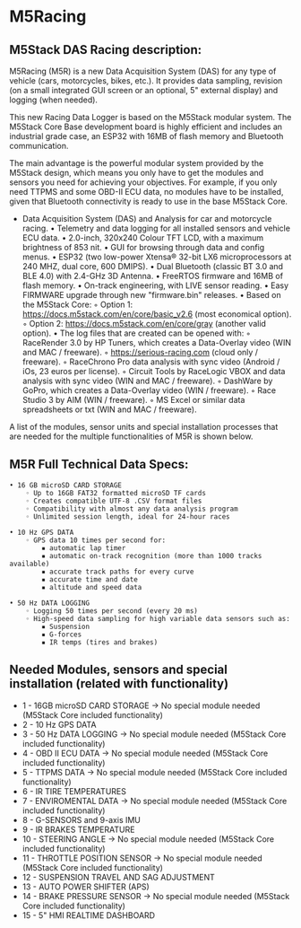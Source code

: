 # M5Racing
## M5Stack DAS Racing description:

M5Racing (M5R) is a new Data Acquisition System (DAS) for any type of vehicle (cars, motorcycles, bikes, etc.). It provides data sampling, revision (on a small integrated GUI screen or an optional, 5" external display) and logging (when needed).

This new Racing Data Logger is based on the M5Stack modular system. The M5Stack Core Base development board is highly efficient and includes an industrial grade case, an ESP32 with 16MB of flash memory and Bluetooth communication.

The main advantage is the powerful modular system provided by the M5Stack design, which means you only have to get the modules and sensors you need for achieving your objectives. For example, if you only need TTPMS and some OBD-II ECU data, no modules have to be installed, given that Bluetooth connectivity is ready to use in the base M5Stack Core.

- Data Acquisition System (DAS) and Analysis for car and motorcycle racing.
• Telemetry and data logging for all installed sensors and vehicle ECU data.
• 2.0-inch, 320x240 Colour TFT LCD, with a maximum brightness of 853 nit.
• GUI for browsing through data and config menus.
• ESP32 (two low-power Xtensa® 32-bit LX6 microprocessors at 240 MHZ, dual core, 600 DMIPS).
• Dual Bluetooth (classic BT 3.0 and BLE 4.0) with 2.4-GHz 3D Antenna.
• FreeRTOS firmware and 16MB of flash memory.
• On-track engineering, with LIVE sensor reading.
• Easy FIRMWARE upgrade through new "firmware.bin" releases.
• Based on the M5Stack Core: 
    ◦ Option 1: https://docs.m5stack.com/en/core/basic_v2.6 (most economical option).
    ◦ Option 2: https://docs.m5stack.com/en/core/gray (another valid option).
  • The log files that are created can be opened with: 
      ◦ RaceRender 3.0 by HP Tuners, which creates a Data-Overlay video (WIN and MAC / freeware).
      ◦ https://serious-racing.com (cloud only / freeware).
      ◦ RaceChrono Pro data analysis with sync video (Android / iOs, 23 euros per license).
      ◦ Circuit Tools by RaceLogic VBOX and data analysis with sync video (WIN and MAC / freeware).
      ◦ DashWare by GoPro, which creates a Data-Overlay video (WIN / freeware).
      ◦ Race Studio 3 by AIM (WIN / freeware).
      ◦ MS Excel or similar data spreadsheets or txt (WIN and MAC / freeware).

A list of the modules, sensor units and special installation processes that are needed for the multiple functionalities of M5R is shown below.

## M5R Full Technical Data Specs: 

    • 16 GB microSD CARD STORAGE
        ◦ Up to 16GB FAT32 formatted microSD TF cards
        ◦ Creates compatible UTF-8 .CSV format files
        ◦ Compatibility with almost any data analysis program
        ◦ Unlimited session length, ideal for 24-hour races

    • 10 Hz GPS DATA
        ◦ GPS data 10 times per second for: 
            ▪ automatic lap timer
            ▪ automatic on-track recognition (more than 1000 tracks available)
            ▪ accurate track paths for every curve
            ▪ accurate time and date
            ▪ altitude and speed data

    • 50 Hz DATA LOGGING
        ◦ Logging 50 times per second (every 20 ms) 
        ◦ High-speed data sampling for high variable data sensors such as: 
            ▪ Suspension
            ▪ G-forces
            ▪ IR temps (tires and brakes)
    
    

## Needed Modules, sensors and special installation (related with functionality)

 - 1 - 16GB microSD CARD STORAGE -> No special module needed (M5Stack Core included functionality)
 - 2 - 10 Hz GPS DATA
 - 3 - 50 Hz DATA LOGGING -> No special module needed (M5Stack Core included functionality)
 - 4 - OBD II ECU DATA -> No special module needed (M5Stack Core included functionality) 
 - 5 - TTPMS DATA -> No special module needed (M5Stack Core included functionality)
 - 6 - IR TIRE TEMPERATURES
 - 7 - ENVIROMENTAL DATA -> No special module needed (M5Stack Core included functionality)
 - 8 - G-SENSORS and 9-axis IMU
 - 9 - IR BRAKES TEMPERATURE
 - 10 - STEERING ANGLE -> No special module needed (M5Stack Core included functionality)
 - 11 - THROTTLE POSITION SENSOR -> No special module needed (M5Stack Core included functionality) 
 - 12 - SUSPENSION TRAVEL AND SAG ADJUSTMENT
 - 13 - AUTO POWER SHIFTER (APS)
 - 14 - BRAKE PRESSURE SENSOR -> No special module needed (M5Stack Core included functionality)
 - 15 - 5" HMI REALTIME DASHBOARD

